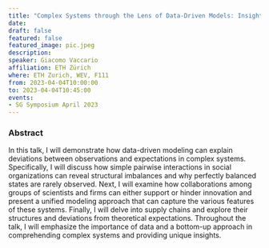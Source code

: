```yaml
---
title: "Complex Systems through the Lens of Data-Driven Models: Insights into Social Organizations, Collaborative Innovation, and Supply Chains"
date:
draft: false
featured: false
featured_image: pic.jpeg
description:
speaker: Giacomo Vaccario
affiliation: ETH Zürich
where: ETH Zurich, WEV, F111
from: 2023-04-04T10:00:00
to: 2023-04-04T10:45:00
events:
- SG Symposium April 2023
---
```


### Abstract

In this talk, I will demonstrate how data-driven modeling can explain deviations between observations and expectations in complex systems.
Specifically, I will discuss how simple pairwise interactions in social organizations can reveal structural imbalances and why perfectly balanced states are rarely observed.
Next, I will examine how collaborations among groups of scientists and firms can either support or hinder innovation and present a unified modeling approach that can capture the various features of these systems.
Finally, I will delve into supply chains and explore their structures and deviations from theoretical expectations.
Throughout the talk, I will emphasize the importance of data and a bottom-up approach in comprehending complex systems and providing unique insights.

